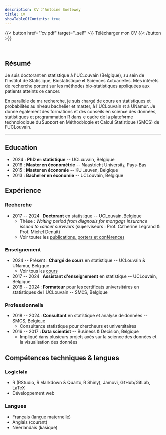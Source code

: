```yaml
---
description: CV d'Antoine Soetewey
title: CV
showTableOfContents: true
---
```


{{< button href="/cv.pdf" target="_self" >}}
Télécharger mon CV
{{< /button >}}

<br>

## Résumé

Je suis doctorant en statistique à l'UCLouvain (Belgique), au sein de l'Institut de Statistique, Biostatistique et Sciences Actuarielles. Mes intérêts de recherche portent sur les méthodes bio-statistiques appliquées aux patients atteints de cancer.

En parallèle de ma recherche, je suis chargé de cours en statistiques et probabilités au niveau bachelier et master, à l'UCLouvain et à UNamur. Je donne également des formations et des conseils en science des données, statistiques et programmation R dans le cadre de la plateforme technologique du Support en Méthodologie et Calcul Statistique (SMCS) de l'UCLouvain.

---

## Education

- 2024 : **PhD en statistique** -- UCLouvain, Belgique
- 2016 : **Master en économétrie** -- Maastricht University, Pays-Bas
- 2015 : **Master en économie** -- KU Leuven, Belgique
- 2013 : **Bachelier en économie** -- UCLouvain, Belgique

## Expérience

### Recherche

- 2017 -- 2024 : **Doctorant** en statistique -- UCLouvain, Belgique
  + Thèse : *Waiting period from diagnosis for mortgage insurance issued to cancer survivors* (superviseurs : Prof. Catherine Legrand & Prof. Michel Denuit)
  + Voir toutes les [publications, posters et conférences](/fr/research/)

### Enseignement

- 2024 -- Présent : **Chargé de cours** en statistique -- UCLouvain & UNamur, Belgique
  + Voir tous les [cours](/fr/teaching/)
- 2017 -- 2024 : **Assistant d'enseignement** en statistique -- UCLouvain, Belgique
- 2018 -- 2024 : **Formateur** pour les certificats universitaires en statistiques de l'UCLouvain -- SMCS, Belgique

### Professionnelle

- 2018 -- 2024 : **Consultant** en statistique et analyse de données -- SMCS, Belgique
  + Consultance statistique pour chercheurs et universitaires
- 2016 -- 2017 : **Data scientist** -- Business & Decision, Belgique
  + Impliqué dans plusieurs projets axés sur la science des données et la visualisation des données

## Compétences techniques & langues

### Logiciels

- R (RStudio, R Markdown & Quarto, R Shiny), Jamovi, GitHub/GitLab, LaTeX
- Développement web

### Langues

- Français (langue maternelle)
- Anglais (courant)
- Néerlandais (basique)
